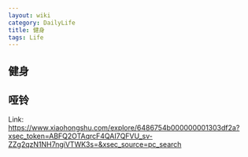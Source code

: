```yaml
---
layout: wiki
category: DailyLife
title: 健身
tags: Life
---
```


## 健身

## 哑铃

Link: https://www.xiaohongshu.com/explore/6486754b000000001303df2a?xsec_token=ABFQ2OTAqrcF4QAI7QFVU_sv-ZZg2qzN1NH7ngiVTWK3s=&xsec_source=pc_search